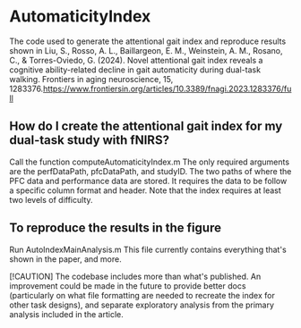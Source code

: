 # AutomaticityIndex

The code used to generate the attentional gait index and reproduce results shown in Liu, S., Rosso, A. L., Baillargeon, E. M., Weinstein, A. M., Rosano, C., & Torres-Oviedo, G. (2024). Novel attentional gait index reveals a cognitive ability-related decline in gait automaticity during dual-task walking. Frontiers in aging neuroscience, 15, 1283376.https://www.frontiersin.org/articles/10.3389/fnagi.2023.1283376/full

## How do I create the attentional gait index for my dual-task study with fNIRS? 
Call the function computeAutomaticityIndex.m
The only required arguments are the perfDataPath, pfcDataPath, and studyID. The two paths of where the PFC data and performance data are stored. It requires the data to be follow a specific column format and header.
Note that the index requires at least two levels of difficulty.

## To reproduce the results in the figure
Run AutoIndexMainAnalysis.m
This file currently contains everything that's shown in the paper, and more.

[!CAUTION]
The codebase includes more than what's published. An improvement could be made in the future to provide better docs (particularly on what file formatting are needed to recreate the index for other task designs), and separate exploratory analysis from the primary analysis included in the article. 
